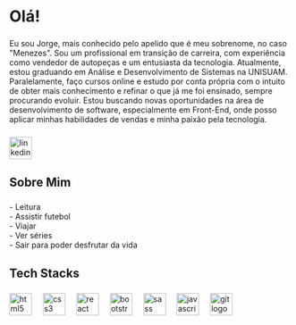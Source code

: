 <h1 align="left">Olá!</h1>

###

<p align="left">Eu sou Jorge, mais conhecido pelo apelido que é meu sobrenome, no caso "Menezes". Sou um profissional em transição de carreira, com experiência como vendedor de autopeças e um entusiasta da tecnologia. Atualmente, estou graduando em Análise e Desenvolvimento de Sistemas na UNISUAM. Paralelamente, faço cursos online e estudo por conta própria com o intuito de obter mais conhecimento e refinar o que já me foi ensinado, sempre procurando evoluir. Estou buscando novas oportunidades na área de desenvolvimento de software, especialmente em Front-End, onde posso aplicar minhas habilidades de vendas e minha paixão pela tecnologia.</p>

###

<div align="left">
  <a href="www.linkedin.com/in/menezes3" target="_blank">
    <img src="https://img.shields.io/static/v1?message=LinkedIn&logo=linkedin&label=&color=0077B5&logoColor=white&labelColor=&style=for-the-badge" height="40" alt="linkedin logo"  />
  </a>
</div>

###

<h2 align="left">Sobre Mim</h2>

###

<p align="left">- Leitura<br>- Assistir futebol<br>- Viajar<br>- Ver séries<br>- Sair para poder desfrutar da vida</p>

###

<h2 align="left">Tech Stacks</h2>

###

<div align="left">
  <img src="https://cdn.jsdelivr.net/gh/devicons/devicon/icons/html5/html5-original.svg" height="40" alt="html5 logo"  />
  <img width="12" />
  <img src="https://cdn.jsdelivr.net/gh/devicons/devicon/icons/css3/css3-original.svg" height="40" alt="css3 logo"  />
  <img width="12" />
  <img src="https://cdn.jsdelivr.net/gh/devicons/devicon/icons/react/react-original.svg" height="40" alt="react logo"  />
  <img width="12" />
  <img src="https://cdn.jsdelivr.net/gh/devicons/devicon/icons/bootstrap/bootstrap-original.svg" height="40" alt="bootstrap logo"  />
  <img width="12" />
  <img src="https://cdn.jsdelivr.net/gh/devicons/devicon/icons/sass/sass-original.svg" height="40" alt="sass logo"  />
  <img width="12" />
  <img src="https://cdn.jsdelivr.net/gh/devicons/devicon/icons/javascript/javascript-original.svg" height="40" alt="javascript logo"  />
  <img width="12" />
  <img src="https://cdn.jsdelivr.net/gh/devicons/devicon/icons/git/git-original.svg" height="40" alt="git logo"  />
</div>

###
</div>

###
